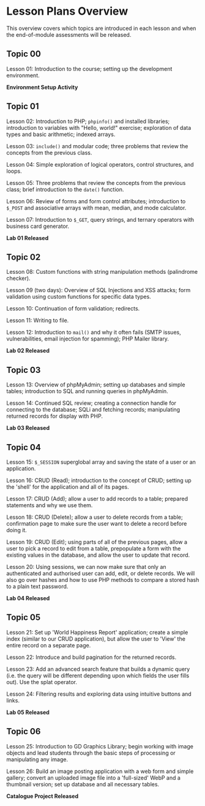 # Lesson Plans Overview

This overview covers which topics are introduced in each lesson and when the end-of-module assessments will be released.


## Topic 00

Lesson 01: Introduction to the course; setting up the development environment. 

**Environment Setup Activity**


## Topic 01

Lesson 02: Introduction to PHP; `phpinfo()` and installed libraries; introduction to variables with "Hello, world!" exercise; exploration of data types and basic arithmetic; indexed arrays. 

Lesson 03: `include()` and modular code; three problems that review the concepts from the previous class.

Lesson 04: Simple exploration of logical operators, control structures, and loops.

Lesson 05: Three problems that review the concepts from the previous class; brief introduction to the `date()` function.

Lesson 06: Review of forms and form control attributes; introduction to `$_POST` and associative arrays with mean, median, and mode calculator.

Lesson 07: Introduction to `$_GET`, query strings, and ternary operators with business card generator.

**Lab 01 Released**


## Topic 02

Lesson 08: Custom functions with string manipulation methods (palindrome checker).

Lesson 09 (two days): Overview of SQL Injections and XSS attacks; form validation using custom functions for specific data types.

Lesson 10: Continuation of form validation; redirects. 

Lesson 11: Writing to file. 

Lesson 12: Introduction to `mail()` and why it often fails (SMTP issues, vulnerabilities, email injection for spamming); PHP Mailer library.

**Lab 02 Released**


## Topic 03

Lesson 13: Overview of phpMyAdmin; setting up databases and simple tables; introduction to SQL and running queries in phpMyAdmin.

Lesson 14: Continued SQL review; creating a connection handle for connecting to the database; SQLi and fetching records; manipulating returned records for display with PHP.

**Lab 03 Released**


## Topic 04

Lesson 15: `$_SESSION` superglobal array and saving the state of a user or an application.

Lesson 16: CRUD (Read); introduction to the concept of CRUD; setting up the 'shell' for the application and all of its pages.

Lesson 17: CRUD (Add); allow a user to add records to a table; prepared statements and why we use them.

Lesson 18: CRUD (Delete); allow a user to delete records from a table; confirmation page to make sure the user want to delete a record before doing it. 

Lesson 19: CRUD (Edit); using parts of all of the previous pages, allow a user to pick a record to edit from a table, prepopulate a form with the existing values in the database, and allow the user to update that record. 

Lesson 20: Using sessions, we can now make sure that only an authenticated and authorised user can add, edit, or delete records. We will also go over hashes and how to use PHP methods to compare a stored hash to a plain text password.

**Lab 04 Released**


## Topic 05

Lesson 21: Set up 'World Happiness Report' application; create a simple index (similar to our CRUD application), but allow the user to 'View' the entire record on a separate page.

Lesson 22: Introduce and build pagination for the returned records. 

Lesson 23: Add an advanced search feature that builds a dynamic query (i.e. the query will be different depending upon which fields the user fills out). Use the splat operator. 

Lesson 24: Filtering results and exploring data using intuitive buttons and links. 

**Lab 05 Released**


## Topic 06

Lesson 25: Introduction to GD Graphics Library; begin working with image objects and lead students through the basic steps of processing or manipulating any image.

Lesson 26: Build an image posting application with a web form and simple gallery; convert an uploaded image file into a 'full-sized' WebP and a thumbnail version; set up database and all necessary tables.

**Catalogue Project Released**